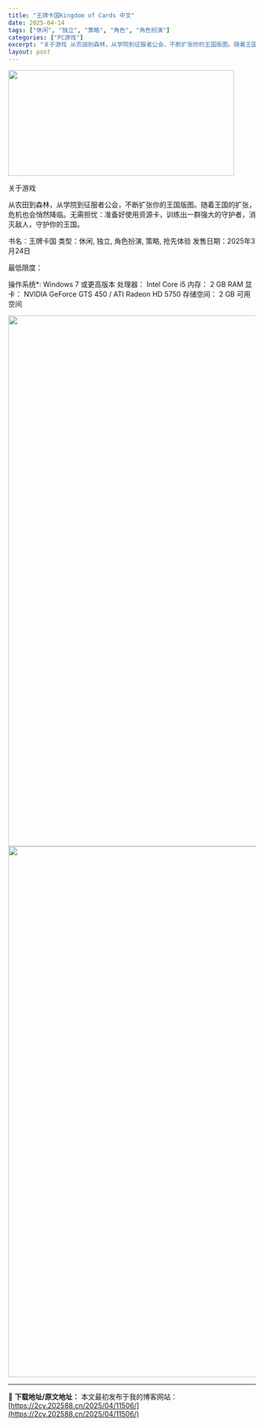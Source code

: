 ```yaml
---
title: "王牌卡国Kingdom of Cards 中文"
date: 2025-04-14
tags: ["休闲", "独立", "策略", "角色", "角色扮演"]
categories: ["PC游戏"]
excerpt: "关于游戏 从农田到森林，从学院到征服者公会，不断扩张你的王国版图。随着王国的扩张，危机也会悄然降临。无需担忧：准备好使用资源卡，训练出一群强大的守护者，消灭敌人，守护你的王国。 书名：王牌卡国 类型：休闲, 独立, 角色扮演, 策略, 抢先体验 发售日期：2025年3月24日 最低限度： 操作系统*&hellip;"
layout: post
---
```


<img class="aligncenter size-full wp-image-11509" src="https://2cy.202588.cn/wp-content/uploads/2025/04/2025041411504077.webp" alt="" width="460" height="215" />

关于游戏

从农田到森林，从学院到征服者公会，不断扩张你的王国版图。随着王国的扩张，危机也会悄然降临。无需担忧：准备好使用资源卡，训练出一群强大的守护者，消灭敌人，守护你的王国。

书名：王牌卡国
类型：休闲, 独立, 角色扮演, 策略, 抢先体验
发售日期：2025年3月24日

最低限度：

操作系统*: Windows 7 或更高版本
处理器： Intel Core i5
内存： 2 GB RAM
显卡： NVIDIA GeForce GTS 450 / ATI Radeon HD 5750
存储空间： 2 GB 可用空间

<img class="aligncenter size-full wp-image-11508" src="https://2cy.202588.cn/wp-content/uploads/2025/04/2025041411504085.webp" alt="" width="1920" height="1080" /> <img class="aligncenter size-full wp-image-11507" src="https://2cy.202588.cn/wp-content/uploads/2025/04/2025041411503965.webp" alt="" width="1920" height="1080" />

---
📖 **下载地址/原文地址：** 本文最初发布于我的博客网站：[https://2cy.202588.cn/2025/04/11506/](https://2cy.202588.cn/2025/04/11506/)
